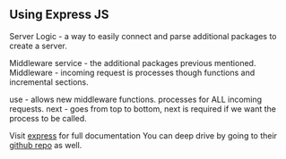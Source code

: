 ## Using Express JS
Server Logic - a way to easily connect and parse additional packages to create a server. 

Middleware service - the additional packages previous mentioned. 
Middleware - incoming request is processes though functions and incremental sections. 

use - allows new middleware functions. processes for ALL incoming requests. 
next - goes from top to bottom, next is required if we want the process to be called.

Visit [express](https://expressjs.com/) for full documentation
You can deep drive by going to their [github repo](https://github.com/expressjs/express) as well.